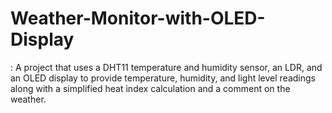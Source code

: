 # Weather-Monitor-with-OLED-Display
: A project that uses a DHT11 temperature and humidity sensor, an LDR, and an OLED display to provide temperature, humidity, and light level readings along with a simplified heat index calculation and a comment on the weather.
